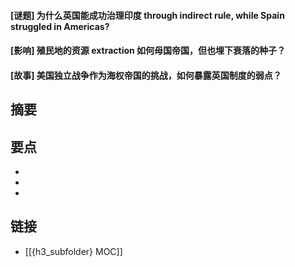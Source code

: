 #### [谜题] 为什么英国能成功治理印度 through indirect rule, while Spain struggled in Americas?


#### [影响] 殖民地的资源 extraction 如何母国帝国，但也埋下衰落的种子？


#### [故事] 美国独立战争作为海权帝国的挑战，如何暴露英国制度的弱点？


## 摘要


## 要点

- 
- 
- 

## 链接

- [[{h3_subfolder} MOC]]
